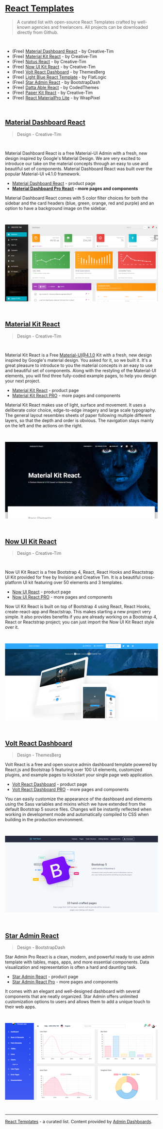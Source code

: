 # [React Templates](https://admin-dashboards.com/react-templates-open-source-and-free-2xv/)

> A curated list with open-source React Templates crafted by well-known agencies and freelancers. All projects can be downloaded directly from Github. 

<br />

- (Free) [Material Dashboard React](https://bit.ly/36LDZyo) - by Creative-Tim
- (Free) [Material Kit React](https://bit.ly/2KIK7Pr) - by Creative-Tim
- (Free) [Notus React](https://bit.ly/36Ce789) - by Creative-Tim
- (Free) [Now UI Kit React](https://bit.ly/37yuFxc) - by Creative-Tim
- (Free) [Volt React Dashboard](http://bit.ly/3phfS0z) - by ThemesBerg
- (Free) [Light Blue React Template](https://github.com/flatlogic/light-blue-react-template) - by FlatLogic
- (Free) [Star Admin React](https://bit.ly/39QreVr) - by BootstrapDash
- (Free) [Datta Able React](https://bit.ly/33Vk0vn) - by CodedThemes
- (Free) [Paper Kit React](https://bit.ly/37ytttI) - by Creative-Tim
- (Free) [React MaterialPro Lite](https://bit.ly/3oGRQMV) - by WrapPixel

<br />

## [Material Dashboard React](https://bit.ly/36LDZyo)

> Design - Creative-Tim

<br />

Material Dashboard React is a free Material-UI Admin with a fresh, new design inspired by Google's Material Design. We are very excited to introduce our take on the material concepts through an easy to use and beautiful set of components. Material Dashboard React was built over the popular Material-UI v4.1.0 framework.

- [Material Dashboard React](https://bit.ly/36LDZyo) - product page
- **[Material Dashboard Pro React](https://bit.ly/3o8InNN) - more pages and components**

Material Dashboard React comes with 5 color filter choices for both the sidebar and the card headers (blue, green, orange, red and purple) and an option to have a background image on the sidebar.

<br />

![Material Dashboard React - Open-source React Template.](https://raw.githubusercontent.com/admin-dashboards/react-templates/main/media/react-template-material-dashboard.png)

<br />

## [Material Kit React](https://bit.ly/2KIK7Pr)

> Design - Creative-Tim

<br />

Material Kit React is a Free Material-UI@4.1.0 Kit with a fresh, new design inspired by Google's material design. You asked for it, so we built it. It's a great pleasure to introduce to you the material concepts in an easy to use and beautiful set of components. Along with the restyling of the Material-UI elements, you will find three fully-coded example pages, to help you design your next project.

- [Material Kit React](https://bit.ly/2KIK7Pr) - product page
- [Material Kit React PRO](https://bit.ly/2JLvvyZ) - more pages and components

Material Kit React makes use of light, surface and movement. It uses a deliberate color choice, edge-to-edge imagery and large scale typography. The general layout resembles sheets of paper following multiple different layers, so that the depth and order is obvious. The navigation stays mainly on the left and the actions on the right.

<br />

![Material Kit React - - Open-source React Template.](https://raw.githubusercontent.com/admin-dashboards/react-templates/main/media/react-template-material-kit.png)

<br />

## [Now UI Kit React](https://bit.ly/37yuFxc)

> Design - Creative-Tim

<br />

Now UI Kit React is a free Bootstrap 4, React, React Hooks and Reactstrap UI Kit provided for free by Invision and Creative Tim. It is a beautiful cross-platform UI kit featuring over 50 elements and 3 templates.

- [Now UI React](https://bit.ly/37yuFxc) - product page
- [Now UI React PRO](https://bit.ly/39KS7dq) - more pages and components

Now UI Kit React is built on top of Bootstrap 4 using React, React Hooks, create-react-app and Reactstrap. This makes starting a new project very simple. It also provides benefits if you are already working on a Bootstrap 4, React or Reactstrap project; you can just import the Now UI Kit React style over it.

<br />

![Now UI Kit React - Open-source React Template.](https://raw.githubusercontent.com/admin-dashboards/react-templates/main/media/react-template-now-ui-top.png)

<br />

## [Volt React Dashboard](http://bit.ly/3phfS0z)

> Design - ThemesBerg

Volt React is a free and open source admin dashboard template powered by React.js and Bootstrap 5 featuring over 100 UI elements, customized plugins, and example pages to kickstart your single page web application.

- [Volt React Dashboard](http://bit.ly/3phfS0z) - product page
- [Volt React Dashboard PRO](http://bit.ly/3pjgtPx) - more pages and components

You can easily customize the appearance of the dashboard and elements using the Sass variables and mixins which we have extended from the default Bootstrap 5 source files. Changes will be instantly reflected when working in development mode and automatically compiled to CSS when building in the production environment.

<br />

![Volt React Dashboard - Open-source React Template.](https://raw.githubusercontent.com/admin-dashboards/react-templates/main/media/react-template-volt-dashboard-bs5.png)

<br />

## [Star Admin React](https://bit.ly/39QreVr)

> Design - BootstrapDash

Star Admin Pro React is a clean, modern, and powerful ready to use admin template with tables, maps, apps, and more essential components. Data visualization and representation is often a hard and daunting task.

- [Star Admin React](https://bit.ly/39QreVr) - product page
- [Star Admin React Pro](https://bit.ly/2JOcLP1) - more pages and components

It comes with an elegant and well-designed dashboard with several components that are neatly organized. Star Admin offers unlimited customization options to users and allows them to add a unique touch to their web apps.

<br />

![Star Admin React - Open-source React Template.](https://raw.githubusercontent.com/admin-dashboards/react-templates/main/media/react-template-star-admin-charts.png)

<br />

---
[React Templates](https://admin-dashboards.com/react-templates-open-source-and-free-2xv/) - a curated list. Content provided by [Admin Dashboards](https://admin-dashboards.com/). 
